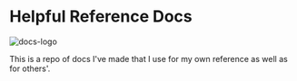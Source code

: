 # Helpful Reference Docs

![docs-logo]('../images/docs-logo.png')

This is a repo of docs I've made that I use for my own reference as well as for others'.

